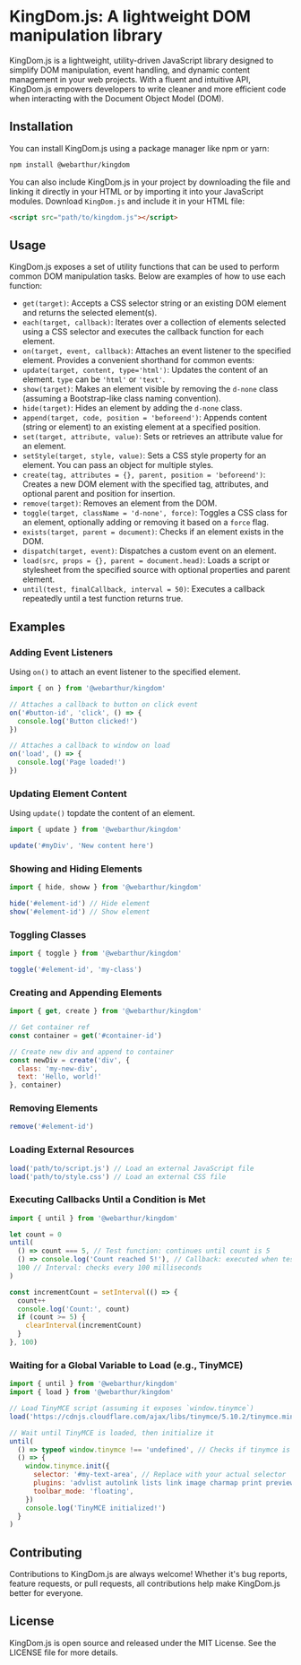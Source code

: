 # KingDom.js: A lightweight DOM manipulation library

KingDom.js is a lightweight, utility-driven JavaScript library designed to simplify DOM manipulation, event handling, and dynamic content management in your web projects. With a fluent and intuitive API, KingDom.js empowers developers to write cleaner and more efficient code when interacting with the Document Object Model (DOM).

## Installation

You can install KingDom.js using a package manager like npm or yarn:

```bash
npm install @webarthur/kingdom
```

You can also include KingDom.js in your project by downloading the file and linking it directly in your HTML or by importing it into your JavaScript modules. Download `KingDom.js` and include it in your HTML file:

```html
<script src="path/to/kingdom.js"></script>
```

## Usage

KingDom.js exposes a set of utility functions that can be used to perform common DOM manipulation tasks. Below are examples of how to use each function:

- `get(target)`: Accepts a CSS selector string or an existing DOM element and returns the selected element(s).
- `each(target, callback)`: Iterates over a collection of elements selected using a CSS selector and executes the callback function for each element.
- `on(target, event, callback)`: Attaches an event listener to the specified element. Provides a convenient shorthand for common events:
- `update(target, content, type='html')`: Updates the content of an element. `type` can be `'html'` or `'text'`.
- `show(target)`: Makes an element visible by removing the `d-none` class (assuming a Bootstrap-like class naming convention).
- `hide(target)`: Hides an element by adding the `d-none` class.
- `append(target, code, position = 'beforeend')`: Appends content (string or element) to an existing element at a specified position.
- `set(target, attribute, value)`: Sets or retrieves an attribute value for an element.
- `setStyle(target, style, value)`: Sets a CSS style property for an element. You can pass an object for multiple styles.
- `create(tag, attributes = {}, parent, position = 'beforeend')`: Creates a new DOM element with the specified tag, attributes, and optional parent and position for insertion.
- `remove(target)`: Removes an element from the DOM.
- `toggle(target, className = 'd-none', force)`: Toggles a CSS class for an element, optionally adding or removing it based on a `force` flag.
- `exists(target, parent = document)`: Checks if an element exists in the DOM.
- `dispatch(target, event)`: Dispatches a custom event on an element.
- `load(src, props = {}, parent = document.head)`: Loads a script or stylesheet from the specified source with optional properties and parent element.
- `until(test, finalCallback, interval = 50)`: Executes a callback repeatedly until a test function returns true.

## Examples

### Adding Event Listeners

Using `on()` to attach an event listener to the specified element.

```javascript
import { on } from '@webarthur/kingdom'

// Attaches a callback to button on click event
on('#button-id', 'click', () => {
  console.log('Button clicked!')
})

// Attaches a callback to window on load
on('load', () => {
  console.log('Page loaded!')
})
```

### Updating Element Content

Using `update()` topdate the content of an element.

```javascript
import { update } from '@webarthur/kingdom'

update('#myDiv', 'New content here')
```

### Showing and Hiding Elements

```javascript
import { hide, showw } from '@webarthur/kingdom'

hide('#element-id') // Hide element
show('#element-id') // Show element
```

### Toggling Classes

```javascript
import { toggle } from '@webarthur/kingdom'

toggle('#element-id', 'my-class')
```

### Creating and Appending Elements


```javascript
import { get, create } from '@webarthur/kingdom'

// Get container ref
const container = get('#container-id')

// Create new div and append to container
const newDiv = create('div', { 
  class: 'my-new-div', 
  text: 'Hello, world!' 
}, container)
```

### Removing Elements

```javascript
remove('#element-id')
```

### Loading External Resources

```javascript
load('path/to/script.js') // Load an external JavaScript file
load('path/to/style.css') // Load an external CSS file
```

### Executing Callbacks Until a Condition is Met

```javascript
import { until } from '@webarthur/kingdom'

let count = 0
until(
  () => count === 5, // Test function: continues until count is 5
  () => console.log('Count reached 5!'), // Callback: executed when test returns true
  100 // Interval: checks every 100 milliseconds
)

const incrementCount = setInterval(() => {
  count++
  console.log('Count:', count)
  if (count >= 5) {
    clearInterval(incrementCount)
  }
}, 100)
```

### Waiting for a Global Variable to Load (e.g., TinyMCE)

```javascript
import { until } from '@webarthur/kingdom'
import { load } from '@webarthur/kingdom'

// Load TinyMCE script (assuming it exposes `window.tinymce`)
load('https://cdnjs.cloudflare.com/ajax/libs/tinymce/5.10.2/tinymce.min.js', {}, document.body)

// Wait until TinyMCE is loaded, then initialize it
until(
  () => typeof window.tinymce !== 'undefined', // Checks if tinymce is available
  () => {
    window.tinymce.init({
      selector: '#my-text-area', // Replace with your actual selector
      plugins: 'advlist autolink lists link image charmap print preview hr anchor pagebreak',
      toolbar_mode: 'floating',
    })
    console.log('TinyMCE initialized!')
  }
)
```

## Contributing

Contributions to KingDom.js are always welcome! Whether it's bug reports, feature requests, or pull requests, all contributions help make KingDom.js better for everyone.

## License

KingDom.js is open source and released under the MIT License. See the LICENSE file for more details.
